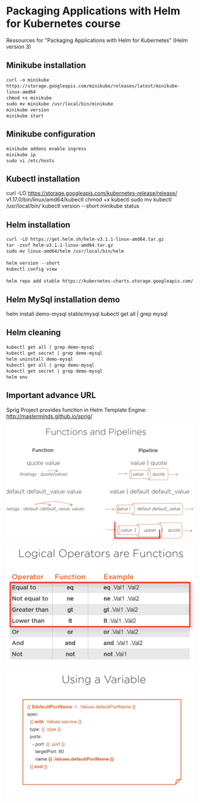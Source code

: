# Packaging Applications with Helm for Kubernetes course  
Ressources for "Packaging Applications with Helm for Kubernetes" (Helm version 3)

## Minikube installation
```
curl -o minikube https://storage.googleapis.com/minikube/releases/latest/minikube-linux-amd64
chmod +x minikube
sudo mv minikube /usr/local/bin/minikube
minikube version
minikube start
```

## Minikube configuration
```
minikube addons enable ingress
minikube ip
sudo vi /etc/hosts
```

## Kubectl installation
curl -LO https://storage.googleapis.com/kubernetes-release/release/
v1.17.0/bin/linux/amd64/kubectl
chmod +x kubectl
sudo mv kubectl /usr/local/bin/
kubectl version --short
minikube status


## Helm installation
```
curl -LO https://get.helm.sh/helm-v3.1.1-linux-amd64.tar.gz
tar -zxvf helm-v3.1.1-linux-amd64.tar.gz
sudo mv linux-amd64/helm /usr/local/bin/helm

helm version --short
kubectl config view

helm repo add stable https://kubernetes-charts.storage.googleapis.com/

```
## Helm MySql installation demo
helm install demo-mysql stable/mysql
kubectl get all | grep mysql

## Helm cleaning
```
kubectl get all | grep demo-mysql
kubectl get secret | grep demo-mysql
helm uninstall demo-mysql
kubectl get all | grep demo-mysql
kubectl get secret | grep demo-mysql
helm env
```
## Important advance URL
Sprig Project provides function in Helm Template Engine:
http://masterminds.github.io/sprig/


![Screenshot](HelmFunctionPipeline.png)

![Screenshot](HelmLogicalOperator.png)

![Screenshot](HelmVariable.png)
